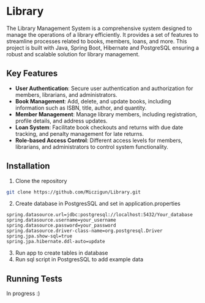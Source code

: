 
# Library

The Library Management System is a comprehensive system designed to manage the operations of a library efficiently. It provides a set of features to streamline processes related to books, members, loans, and more. This project is built with Java, Spring Boot, Hibernate and PostgreSQL ensuring a robust and scalable solution for library management.



## Key Features

- **User Authentication**: Secure user authentication and authorization for members, librarians, and administrators.
- **Book Management**: Add, delete, and update books, including information such as ISBN, title, author, and quantity.
- **Member Management**: Manage library members, including registration, profile details, and address updates.
- **Loan System**: Facilitate book checkouts and returns with due date tracking, and penalty management for late returns.
- **Role-based Access Control**: Different access levels for members, librarians, and administrators to control system functionality.
## Installation

1. Clone the repository

```bash
git clone https://github.com/Miczigun/Library.git
```
2. Create database in PostgresSQL and set in application.properties
```
spring.datasource.url=jdbc:postgresql://localhost:5432/Your_database
spring.datasource.username=your_username
spring.datasource.password=your_password
spring.datasource.driver-class-name=org.postgresql.Driver
spring.jpa.show-sql=true
spring.jpa.hibernate.ddl-auto=update
```
3. Run app to create tables in database
4. Run sql script in PostgresSQL to add example data

## Running Tests

In progress :)



